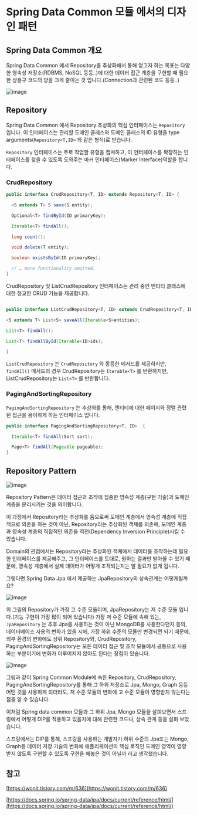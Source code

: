# Spring Data Common 모듈 에서의 디자인 패턴

## Spring Data Common 개요

Spring Data Common 에서 Repository를 추상화해서 통해 얻고자 하는 목표는 다양한 영속성 저장소(RDBMS, NoSQL 등등..)에 대한 데이터 접근 계층을 구현할 때 필요한 상용구 코드의 양을 크게 줄이는 것 입니다.(Connection과 관련된 코드 등등..)

![image](https://github.com/aorri2/posting-review/blob/aorri2/JongWukH/images/Untitled.png)

## Repository

Spring Data Common 에서 Repository 추상화의 핵심 인터페이스는 `Repository` 입니다. 이 인터페이스는 관리할 도메인 클래스와 도메인 클래스의 ID 유형을 type arguments(`Repository<T,ID>` 와 같은 형식)로 받습니다.

`Repository` 인터페이스는 주로 작업할 유형을 캡쳐하고, 이 인터페이스를 확장하는 인터페이스를 찾을 수 있도록 도와주는 마커 인터페이스(Marker Interface)역할을 합니다.

### CrudRepository

```java
public interface CrudRepository<T, ID> extends Repository<T, ID> {

  <S extends T> S save(S entity);      

  Optional<T> findById(ID primaryKey); 

  Iterable<T> findAll();               

  long count();                        

  void delete(T entity);               

  boolean existsById(ID primaryKey);   

  // … more functionality omitted.
}
```

CrudRepository 및 ListCrudRepository 인터페이스는 관리 중인 엔티티 클래스에 대한 정교한 CRUD 기능을 제공합니다.

```java

public interface ListCrudRepository<T, ID> extends CrudRepository<T, ID> {

<S extends T> List<S> saveAll(Iterable<S>entities);

List<T> findAll();

List<T> findAllById(Iterable<ID>ids);

}
```

`ListCrudRepository` 는 `CrudRepository` 와 동등한 메서드를 제공하지만, `findAll()` 메서드의 경우 CrudRepository는 `Iterable<T>` 를 반환하지만, ListCrudRepository는 `List<T>` 를 반환합니다.

### PagingAndSortingRepository

`PagingAndSortingRepository` 는 추상화를 통해, 엔티티에 대한 페이지와 정렬 관련된 접근을 용이하게 하는 인터페이스 입니다.

```java
public interface PagingAndSortingRepository<T, ID>  {

  Iterable<T> findAll(Sort sort);

  Page<T> findAll(Pageable pageable);
}
```

## Repository Pattern

![image](https://github.com/aorri2/posting-review/blob/aorri2/JongWukH/images/Untitled%201.png)

Repository Pattern은 데이터 접근과 조작에 집중한 영속성 계층(구현 기술)과 도메인 계층을 분리시키는 것을 의미합니다.

이 과정에서 Repository라는 추상화를 둠으로써 도메인 계층에서 영속성 계층에 직접적으로 의존을 하는 것이 아닌, Repository라는 추상화된 객체를 의존해, 도메인 계층과 영속성 계층의 직접적인 의존을 역전(Dependency Inversion Principle)시킬 수 있습니다.

Domain의 관점에서는 Repository라는 추상화된 객체에서 데이터를 조작하는데 필요한 인터페이스를 제공해주고, 그 인터페이스를 토대로, 원하는 결과만 받아올 수 있기 때문에, 영속성 계층에서 실제 데이터가 어떻게 조작되는지는 알 필요가 없게 됩니다.

그렇다면 Spring Data Jpa 에서 제공하는 JpaRepository의 상속관계는 어떻게될까요?

![image](https://github.com/aorri2/posting-review/blob/aorri2/JongWukH/images/Untitled%202.png)

위 그림의 Repository가 가장 고 수준 모듈이며, JpaRepository는 저 수준 모듈 입니다.(기능 구현이 가장 많이 되어 있습니다) 가장 저 수준 모듈에 속해 있는, `JpaRepository` 는 추후 Jpa를 사용하는 것이 아닌 MongoDB를 사용한다던지 등의, 데이터베이스 사용의 변화가 있을 시에, 가장 하위 수준의 모듈만 변경되면 되기 때문에, 외부 환경의 변화에도 상위 Repository와, CrudRepository, PagingAndSortingRepository는 모든 데이터 접근 및 조작 모듈에서 공통으로 사용하는 부분이기에 변화가 이루어지지 않아도 된다는 장점이 있습니다.

![image](https://github.com/aorri2/posting-review/blob/aorri2/JongWukH/images/Untitled%203.png)

그림과 같이 Spring Common Module에 속한 Repository, CrudRepository, PagingAndSortingRepository를 통해 그 하위 저장소로 Jpa, Mongo, Graph 등등 어떤 것을 사용하게 되더라도, 저 수준 모듈의 변화에 고 수준 모듈이 영향받지 않는다는 점을 알 수 있습니다.

이처럼 Spring data common 모듈과 그 하위 Jpa, Mongo 모듈을 살펴보면서 스프링에서 어떻게 DIP를 적용하고 있을지에 대해 관련한 코드나, 상속 관계 등을 살펴 보았습니다.

스프링에서는 DIP를 통해, 스프링을 사용하는 개발자가 하위 수준의 Jpa또는 Mongo, Graph등 데이터 저장 기술의 변화에 애플리케이션의 핵심 로직인 도메인 영역이 영향받지 않도록 구현할 수 있도록 구현을 해놓은 것이 아닐까 라고 생각했습니다.

## 참고

[https://wonit.tistory.com/m/636](https://wonit.tistory.com/m/636)

[https://docs.spring.io/spring-data/jpa/docs/current/reference/html/](https://docs.spring.io/spring-data/jpa/docs/current/reference/html/)
